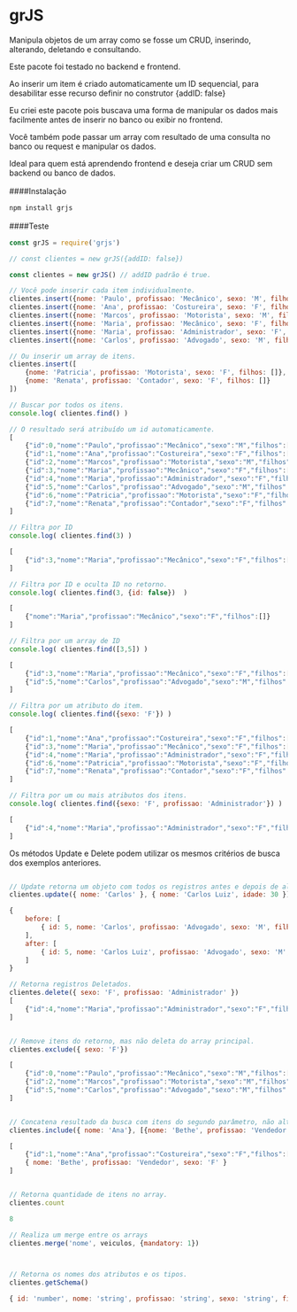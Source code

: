 # grJS

Manipula objetos de um array como se fosse um CRUD, inserindo, alterando, deletando e consultando.

Este pacote foi testado no backend e frontend.

Ao inserir um item é criado automaticamente um ID sequencial, para desabilitar esse recurso definir no construtor {addID: false}

Eu criei este pacote pois buscava uma forma de manipular os dados mais facilmente antes de inserir no banco ou exibir no frontend.

Você também pode passar um array com resultado de uma consulta no banco ou request e manipular os dados.

Ideal para quem está aprendendo frontend e deseja criar um CRUD sem backend ou banco de dados.

####Instalação　

```javascript
npm install grjs
```

####Teste　

```javascript
const grJS = require('grjs')

// const clientes = new grJS({addID: false})  

const clientes = new grJS() // addID padrão é true. 

// Você pode inserir cada item individualmente.
clientes.insert({nome: 'Paulo', profissao: 'Mecânico', sexo: 'M', filhos: []})
clientes.insert({nome: 'Ana', profissao: 'Costureira', sexo: 'F', filhos: []})
clientes.insert({nome: 'Marcos', profissao: 'Motorista', sexo: 'M', filhos: []})
clientes.insert({nome: 'Maria', profissao: 'Mecânico', sexo: 'F', filhos: []})
clientes.insert({nome: 'Maria', profissao: 'Administrador', sexo: 'F', filhos: []})
clientes.insert({nome: 'Carlos', profissao: 'Advogado', sexo: 'M', filhos: []})

// Ou inserir um array de itens.
clientes.insert([
    {nome: 'Patricia', profissao: 'Motorista', sexo: 'F', filhos: []},
    {nome: 'Renata', profissao: 'Contador', sexo: 'F', filhos: []}
])

// Buscar por todos os itens.
console.log( clientes.find() )

// O resultado será atribuído um id automaticamente.
[
    {"id":0,"nome":"Paulo","profissao":"Mecânico","sexo":"M","filhos":[]},
    {"id":1,"nome":"Ana","profissao":"Costureira","sexo":"F","filhos":[]},
    {"id":2,"nome":"Marcos","profissao":"Motorista","sexo":"M","filhos":[]},
    {"id":3,"nome":"Maria","profissao":"Mecânico","sexo":"F","filhos":[]},
    {"id":4,"nome":"Maria","profissao":"Administrador","sexo":"F","filhos":[]},
    {"id":5,"nome":"Carlos","profissao":"Advogado","sexo":"M","filhos":[]},
    {"id":6,"nome":"Patricia","profissao":"Motorista","sexo":"F","filhos":[]},
    {"id":7,"nome":"Renata","profissao":"Contador","sexo":"F","filhos":[]}
]

// Filtra por ID
console.log( clientes.find(3) )

[
    {"id":3,"nome":"Maria","profissao":"Mecânico","sexo":"F","filhos":[]}
]

// Filtra por ID e oculta ID no retorno.
console.log( clientes.find(3, {id: false})  )  

[
    {"nome":"Maria","profissao":"Mecânico","sexo":"F","filhos":[]}
]

// Filtra por um array de ID
console.log( clientes.find([3,5]) )

[
    {"id":3,"nome":"Maria","profissao":"Mecânico","sexo":"F","filhos":[]},
    {"id":5,"nome":"Carlos","profissao":"Advogado","sexo":"M","filhos":[]},
]

// Filtra por um atributo do item.
console.log( clientes.find({sexo: 'F'}) )

[
    {"id":1,"nome":"Ana","profissao":"Costureira","sexo":"F","filhos":[]},
    {"id":3,"nome":"Maria","profissao":"Mecânico","sexo":"F","filhos":[]},
    {"id":4,"nome":"Maria","profissao":"Administrador","sexo":"F","filhos":[]},
    {"id":6,"nome":"Patricia","profissao":"Motorista","sexo":"F","filhos":[]},
    {"id":7,"nome":"Renata","profissao":"Contador","sexo":"F","filhos":[]}
]

// Filtra por um ou mais atributos dos itens.
console.log( clientes.find({sexo: 'F', profissao: 'Administrador'}) )

[
    {"id":4,"nome":"Maria","profissao":"Administrador","sexo":"F","filhos":[]},
]
```
Os métodos Update e Delete podem utilizar os mesmos critérios de busca dos exemplos anteriores.

```javascript

// Update retorna um objeto com todos os registros antes e depois de alterado.
clientes.update({ nome: 'Carlos' }, { nome: 'Carlos Luiz', idade: 30 })

{
    before: [
        { id: 5, nome: 'Carlos', profissao: 'Advogado', sexo: 'M', filhos: [] }
    ],
    after: [
        { id: 5, nome: 'Carlos Luiz', profissao: 'Advogado', sexo: 'M', filhos: [], idade: 30 }
    ]
}

// Retorna registros Deletados.
clientes.delete({ sexo: 'F', profissao: 'Administrador' })
[
    {"id":4,"nome":"Maria","profissao":"Administrador","sexo":"F","filhos":[]},
]


// Remove itens do retorno, mas não deleta do array principal.
clientes.exclude({ sexo: 'F'})

[
    {"id":0,"nome":"Paulo","profissao":"Mecânico","sexo":"M","filhos":[]},
    {"id":2,"nome":"Marcos","profissao":"Motorista","sexo":"M","filhos":[]},
    {"id":5,"nome":"Carlos","profissao":"Advogado","sexo":"M","filhos":[]},
]


// Concatena resultado da busca com itens do segundo parâmetro, não altera no array principal.
clientes.include({ nome: 'Ana'}, [{nome: 'Bethe', profissao: 'Vendedor', sexo: 'F'}])

[
    {"id":1,"nome":"Ana","profissao":"Costureira","sexo":"F","filhos":[]},
    { nome: 'Bethe', profissao: 'Vendedor', sexo: 'F' }
]


// Retorna quantidade de itens no array.
clientes.count

8

// Realiza um merge entre os arrays 
clientes.merge('nome', veiculos, {mandatory: 1})



// Retorna os nomes dos atributos e os tipos.
clientes.getSchema()

{ id: 'number', nome: 'string', profissao: 'string', sexo: 'string', filhos: 'array' }
```